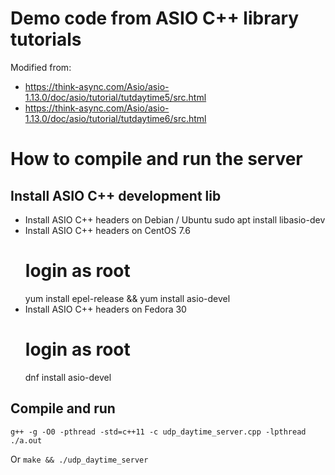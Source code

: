 # Demo code from ASIO C++ library tutorials
Modified from:
 - https://think-async.com/Asio/asio-1.13.0/doc/asio/tutorial/tutdaytime5/src.html
 - https://think-async.com/Asio/asio-1.13.0/doc/asio/tutorial/tutdaytime6/src.html

# How to compile and run the server

## Install ASIO C++ development lib
- Install ASIO C++ headers on Debian / Ubuntu
    sudo apt install libasio-dev
- Install ASIO C++ headers on CentOS 7.6
    # login as root
    yum install epel-release && yum install asio-devel
- Install ASIO C++ headers on Fedora 30
    # login as root
    dnf install asio-devel

## Compile and run
    g++ -g -O0 -pthread -std=c++11 -c udp_daytime_server.cpp -lpthread
    ./a.out

Or `make && ./udp_daytime_server`
